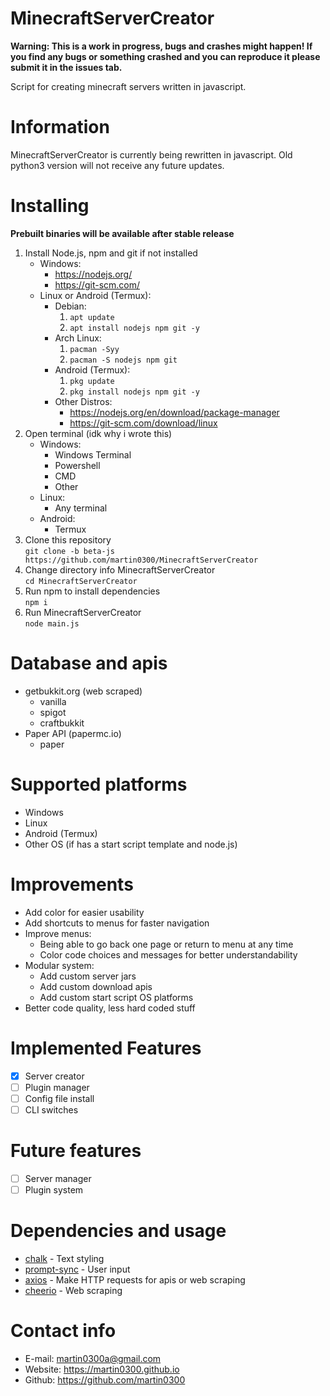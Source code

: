 # MinecraftServerCreator
**Warning: This is a work in progress, bugs and crashes might happen! If you find any bugs or something crashed and you can reproduce it please submit it in the issues tab.**

Script for creating minecraft servers written in javascript.

# Information
MinecraftServerCreator is currently being rewritten in javascript. Old python3 version will not receive any future updates.

# Installing
**Prebuilt binaries will be available after stable release**
1. Install Node.js, npm and git if not installed
   - Windows:
     - https://nodejs.org/
     - https://git-scm.com/
   - Linux or Android (Termux):
     - Debian:
        1. ``apt update``
        2. ``apt install nodejs npm git -y``
     - Arch Linux:
        1. ``pacman -Syy``
        2. ``pacman -S nodejs npm git``
     - Android (Termux):
        1. ``pkg update``
        2. ``pkg install nodejs npm git -y``
     - Other Distros:
        - https://nodejs.org/en/download/package-manager
        - https://git-scm.com/download/linux
2. Open terminal (idk why i wrote this)
   - Windows:
      - Windows Terminal
      - Powershell
      - CMD
      - Other
   - Linux:
      - Any terminal
   - Android:
      - Termux
3. Clone this repository\
``git clone -b beta-js https://github.com/martin0300/MinecraftServerCreator``
4. Change directory info MinecraftServerCreator\
``cd MinecraftServerCreator``
5. Run npm to install dependencies\
``npm i``
6. Run MinecraftServerCreator\
``node main.js``

# Database and apis
- getbukkit.org (web scraped)
   - vanilla
   - spigot
   - craftbukkit
- Paper API (papermc.io)
   - paper

# Supported platforms
- Windows
- Linux
- Android (Termux)
- Other OS (if has a start script template and node.js)

# Improvements
- Add color for easier usability
- Add shortcuts to menus for faster navigation
- Improve menus:
   - Being able to go back one page or return to menu at any time
   - Color code choices and messages for better understandability
- Modular system:
   - Add custom server jars
   - Add custom download apis
   - Add custom start script OS platforms
- Better code quality, less hard coded stuff

# Implemented Features
- [X] Server creator
- [ ] Plugin manager
- [ ] Config file install
- [ ] CLI switches

# Future features
- [ ] Server manager
- [ ] Plugin system

# Dependencies and usage
- [chalk](https://github.com/chalk/chalk) - Text styling
- [prompt-sync](https://github.com/heapwolf/prompt-sync) - User input
- [axios](https://github.com/axios/axios) - Make HTTP requests for apis or web scraping
- [cheerio](https://github.com/cheeriojs/cheerio) - Web scraping

# Contact info
- E-mail: martin0300a@gmail.com
- Website: https://martin0300.github.io
- Github: https://github.com/martin0300


